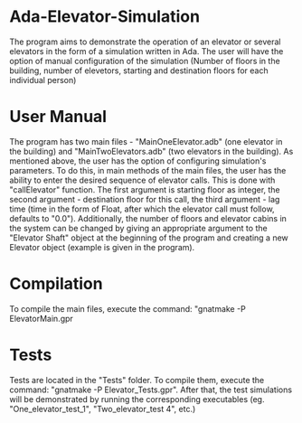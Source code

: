 # Ada-Elevator-Simulation

The program aims to demonstrate the operation of an elevator or several elevators in the form of a simulation written in Ada. The user will have the option
of manual configuration of the simulation (Number of floors in the building, number of elevetors, starting and destination floors for each individual person)

# User Manual

The program has two main files - "MainOneElevator.adb" (one elevator in the building) and "MainTwoElevators.adb" (two elevators in the building). 
As mentioned above, the user has the option of configuring simulation's parameters. To do this, in main methods of the main files, the user has
the ability to enter the desired sequence of elevator calls. This is done with
"callElevator" function. The first argument is starting floor as integer, the second argument - destination floor
for this call, the third argument - lag time (time in the form of Float, after
which the elevator call must follow, defaults to "0.0").
Additionally, the number of floors and elevator cabins in the system can be changed by giving an appropriate argument to the "Elevator Shaft" object at the beginning
of the program and creating a new Elevator object (example is given in the program).

# Compilation
To compile the main files, execute the command: "gnatmake -P ElevatorMain.gpr

# Tests

Tests are located in the "Tests" folder. To compile them, execute the command: "gnatmake -P Elevator_Tests.gpr". After that, the test simulations will be demonstrated by running the corresponding executables (eg. "One_elevator_test_1", "Two_elevator_test 4", etc.)
